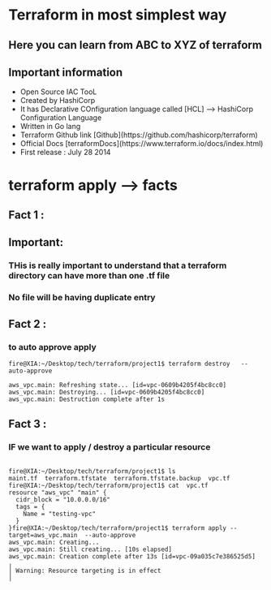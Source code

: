 # Terraform in most simplest way 

## Here you can learn from ABC to XYZ of terraform 

## Important information 

<ul> 
   <li> Open Source IAC TooL </li>
   <li> Created by HashiCorp </li>
   <li> It has Declarative COnfiguration language called [HCL] --> HashiCorp Configuration Language </li>
   <li> Written in Go lang </li> 
   <li> Terraform Github link [Github](https://github.com/hashicorp/terraform) </li>   
   <li>  Official Docs [terraformDocs](https://www.terraform.io/docs/index.html) </li>
   <li> First release : July 28 2014 </li>
  
</ul>

# terraform apply --> facts 

## Fact 1 : 

## Important:  
### THis is really important to understand that a terraform directory can have more than one .tf file 
###  No file will be having duplicate entry 


## Fact 2 :  

### to auto approve apply 

```
fire@XIA:~/Desktop/tech/terraform/project1$ terraform destroy   --auto-approve

aws_vpc.main: Refreshing state... [id=vpc-0609b4205f4bc8cc0]
aws_vpc.main: Destroying... [id=vpc-0609b4205f4bc8cc0]
aws_vpc.main: Destruction complete after 1s

```

## Fact 3 : 

### IF we want to apply / destroy a particular resource 

```

fire@XIA:~/Desktop/tech/terraform/project1$ ls
maint.tf  terraform.tfstate  terraform.tfstate.backup  vpc.tf
fire@XIA:~/Desktop/tech/terraform/project1$ cat  vpc.tf 
resource "aws_vpc" "main" {
  cidr_block = "10.0.0.0/16"
  tags = {
    Name = "testing-vpc"
  }
}fire@XIA:~/Desktop/tech/terraform/project1$ terraform apply --target=aws_vpc.main  --auto-approve
aws_vpc.main: Creating...
aws_vpc.main: Still creating... [10s elapsed]
aws_vpc.main: Creation complete after 13s [id=vpc-09a035c7e386525d5]
╷
│ Warning: Resource targeting is in effect
│ 

```

